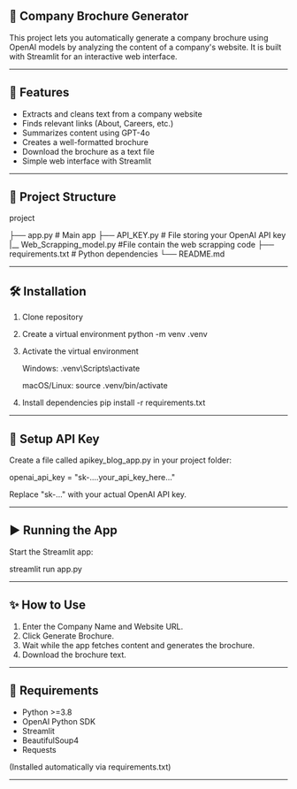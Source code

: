 ## 🏢 Company Brochure Generator

This project lets you automatically generate a company brochure using OpenAI models by analyzing the content of a company's website.
It is built with Streamlit for an interactive web interface.

---

## 🚀 Features

- Extracts and cleans text from a company website
- Finds relevant links (About, Careers, etc.)
- Summarizes content using GPT-4o
- Creates a well-formatted brochure
- Download the brochure as a text file
- Simple web interface with Streamlit

---

## 📂 Project Structure

project

├── app.py                   # Main  app
├── API_KEY.py               # File storing your OpenAI API key
|__ Web_Scrapping_model.py   #File contain the web scrapping code 
├── requirements.txt         # Python dependencies
└── README.md            

---

## 🛠 Installation

1. Clone  repository

2. Create a virtual environment
   python -m venv .venv

3. Activate the virtual environment

   Windows:
   .venv\Scripts\activate

   macOS/Linux:
   source .venv/bin/activate

4. Install dependencies
   pip install -r requirements.txt

---

## 🔑 Setup API Key

Create a file called apikey_blog_app.py in your project folder:

openai_api_key = "sk-....your_api_key_here..."

Replace "sk-..." with your actual OpenAI API key.

---

## ▶️ Running the App

Start the Streamlit app:

streamlit run app.py


---

## ✨ How to Use

1. Enter the Company Name and Website URL.
2. Click Generate Brochure.
3. Wait while the app fetches content and generates the brochure.
4. Download the brochure text.

---

## 📝 Requirements

- Python >=3.8
- OpenAI Python SDK
- Streamlit
- BeautifulSoup4
- Requests

(Installed automatically via requirements.txt)


---
